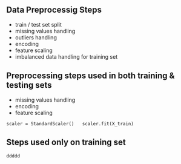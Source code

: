 ## Data Preprocessig Steps  
- train / test set split  
- missing values handling
- outliers handling
- encoding
- feature scaling
- imbalanced data handling for training set

## Preprocessing steps used in both training & testing sets
- missing values handling
- encoding
- feature scaling

`scaler = StandardScaler()  
scaler.fit(X_train)`

## Steps used only on training set

`ddddd`
